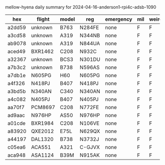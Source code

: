 mellow-hyena daily summary for 2024-04-16-anderson1-rpi4c-adsb-1090

|hex|flight|model|reg|emergency|mil|weirdo|
|--|--|--|--|--|--|--|
|a2dd59|unknown|B763|N284FE|none|F|F|
|a3cd58|unknown|A319|N344NB|none|F|F|
|ab9078|unknown|A319|N844UA|none|F|F|
|aced49|BXR1462|C208|N932C|none|F|F|
|a32367|unknown|BCS3|N301DU|none|F|F|
|a7b3c2|unknown|B738|N596AS|none|F|F|
|a7db1e|N605PG|H60|N605PG|none|F|F|
|a4f326|N418PJ|B407|N418PJ|none|F|F|
|a3bd5b|N340AN|C340|N340AN|none|F|F|
|a4c082|N405PJ|B407|N405PJ|none|F|F|
|aa70f7|PCM8697|C208|N772FE|none|F|F|
|ad9aac|N976HP|AS50|N976HP|none|F|F|
|a01cde|BXR1984|C208|N106VE|none|F|F|
|a83920|QXE2012|E75L|N629QX|none|F|F|
|a44197|DAL1320|B738|N3732J|none|F|F|
|c05ea6|ACA551|A321|C-GJVX|none|F|F|
|aca948|ASA1124|B39M|N915AK|none|F|F|
